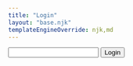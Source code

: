 ```yaml
---
title: "Login"
layout: "base.njk"
templateEngineOverride: njk,md
---
```


<!-- 0. HTML -->
<form id="form">
    <input id="input" type="email" />
    <button type="submit">Login</button>
</form>
<div id="result">

<!-- 1. Use loginWithMagicLink to authenticate user -->
<script>
const form = document.querySelector("#form")
const input = document.querySelector("#input")
const result = document.querySelector("#result")
form.onsubmit = async (e) => {
    e.preventDefault()
    const email = input.value
    const didToken = await magic.auth.loginWithMagicLink({email})
    result.innerText = didToken
    if (didToken) {
        window.location.replace("http://localhost:8080/profile");
    }
}
</script>
